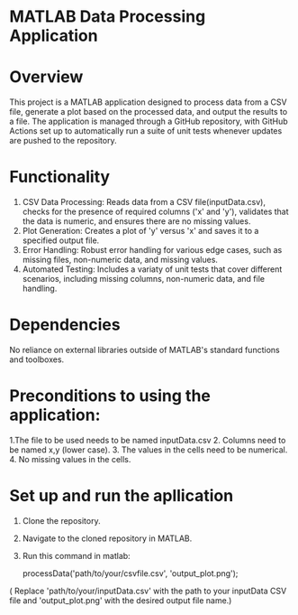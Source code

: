 # MATLAB Data Processing Application

# Overview
This project is a MATLAB application designed to process data from a CSV file, generate a plot based on the processed data, and output the results to a file. The application is managed through a GitHub repository, with GitHub Actions set up to automatically run a suite of unit tests whenever updates are pushed to the repository.

# Functionality
1. CSV Data Processing: Reads data from a CSV file(inputData.csv), checks for the presence of required columns ('x' and 'y'), validates that the data is numeric, and ensures there are no missing values.
2. Plot Generation: Creates a plot of 'y' versus 'x' and saves it to a specified output file.
3. Error Handling: Robust error handling for various edge cases, such as missing files, non-numeric data, and missing values.
4. Automated Testing: Includes a variaty of unit tests that cover different scenarios, including missing columns, non-numeric data, and file handling.

# Dependencies
No reliance on external libraries outside of MATLAB's standard functions and toolboxes.

# Preconditions to using the application:
1.The file to be used needs to be named inputData.csv
2. Columns need to be named x,y (lower case).
3. The values in the cells need to be numerical.
4. No missing values in the cells.

# Set up and run the apllication
1. Clone the repository.
2. Navigate to the cloned repository in MATLAB.
3. Run this command in matlab:
   
     processData('path/to/your/csvfile.csv', 'output_plot.png');
   
( Replace 'path/to/your/inputData.csv' with the path to your inputData CSV file and 'output_plot.png' with the desired output file name.)



